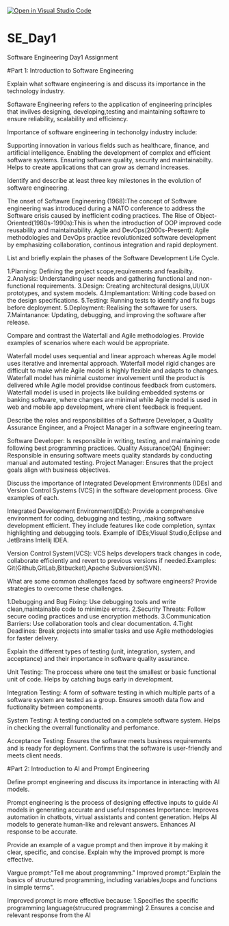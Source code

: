 [![Open in Visual Studio Code](https://classroom.github.com/assets/open-in-vscode-2e0aaae1b6195c2367325f4f02e2d04e9abb55f0b24a779b69b11b9e10269abc.svg)](https://classroom.github.com/online_ide?assignment_repo_id=18318840&assignment_repo_type=AssignmentRepo)
# SE_Day1
Software Engineering Day1 Assignment

#Part 1: Introduction to Software Engineering

Explain what software engineering is and discuss its importance in the technology industry.

Softaware Engineering refers to the application of engineering principles that invilves designing, developing,testing and maintaining softawre to ensure reliability, scalability and efficiency.

Importance of software engineering in techonolgy industry include:

Supporting innovation in various fields such as healthcare, finance,  and artificial intelligence.
Enabling the development of complex and efficient software systems.
Ensuring software quality, security and maintainabilty.
Helps to create applications that can grow as demand increases.

Identify and describe at least three key milestones in the evolution of software engineering.

The onset of Softawre Engineering (1968):The concept of Software engineering was introduced during a NATO conference to address the Software crisis caused by inefficient coding practices.
The Rise of Object-Oriented(1980s-1990s):This is when the introduction of OOP improved code reusability and maintainability.
Agile and DevOps(2000s-Present): Agile methodologies and DevOps practice revolutionized software development by emphasizing collaboration, continous integration and rapid deployment.

List and briefly explain the phases of the Software Development Life Cycle.

1.Planning: Defining the project scope,requirements and feasibilty.
2.Analysis: Understanding user needs and gathering functional and non-functional requirements.
3.Design: Creating architectural designs,UI/UX prototypes, and system models.
4.Implemantation: Writing code based on the design specifications.
5.Testing: Running tests to identify and fix bugs before deployment.
5.Deployment: Realising the softawre for users.
7.Maintanance: Updating, debugging, and improving the software after release.

Compare and contrast the Waterfall and Agile methodologies. Provide examples of scenarios where each would be appropriate.

Waterfall model uses sequential and linear approach whereas Agile model uses iterative and inremental approach.
Waterfall model rigid changes are difficult to make while Agile model is highly flexible and adapts to changes.
Waterfall model has minimal customer involvement until the product is delivered while Agile model providse continous feedback from customers.
Waterfall model is used in projects like building embedded systems or banking software, where changes are minimal while Agile model is used in web and mobile app development, where client feedback is frequent.

Describe the roles and responsibilities of a Software Developer, a Quality Assurance Engineer, and a Project Manager in a software engineering team.

  Software Developer: Is responsible in writing, testing, and maintaining code following best programming practices.
  Quality Assurance(QA) Engineer: Responsible in ensuring software meets quality standards by conducting manual and automated testing.
  Project Manager: Ensures that the project goals align with business objectives.

Discuss the importance of Integrated Development Environments (IDEs) and Version Control Systems (VCS) in the software development process. Give examples of each.

 Integrated Development Environment(IDEs): Provide a comprehensive environment for coding, debugging and testing, ,making software development efficient. They include features like code completion, syntax highlighting and debugging tools. Example of IDEs;Visual Studio,Eclipse and JetBrains Intellij IDEA.

Version Control System(VCS):
VCS helps developers track changes in code, collaborate efficiently and revert to previous versions if needed.Examples: Git(Github,GitLab,Bitbucket),Apache Subversion(SVN).

What are some common challenges faced by software engineers? Provide strategies to overcome these challenges.

1.Debugging and Bug Fixing: Use debugging tools and write clean,maintainable code to minimize errors.
2.Security Threats: Follow secure coding practices and use encryption methods.
3.Communication Barriers: Use collaboration tools and clear documentation.
4.Tight Deadlines: Break projects into smaller tasks and use Agile methodologies for faster delivery.

Explain the different types of testing (unit, integration, system, and acceptance) and their importance in software quality assurance.

Unit Testing: The proccess where one test the smallest or basic functional unit of code.
            Helps by catching bugs early in development.
            
Integration Testing: A form of software testing in which multiple parts of a software system are tested as a group.
                   Ensures smooth data flow and fuctionality between components.
                   
System Testing: A testing conducted on a complete software system.
               Helps in checking the overrall functionality and perfomance.
               
Acceptance Testing: Ensures the software meets business requirements and is ready for deployment.
                  Confirms that the software is user-friendly and meets client needs.


#Part 2: Introduction to AI and Prompt Engineering


Define prompt engineering and discuss its importance in interacting with AI models.

Prompt engineering is the process of designing effective inputs to guide AI models in generating accurate and useful responses
Importance:
          Improves automation in chatbots, virtual assistants and content generation.
          Helps AI models to generate human-like and relevant answers.
          Enhances AI response to be accurate.


Provide an example of a vague prompt and then improve it by making it clear, specific, and concise. Explain why the improved prompt is more effective.

Vargue prompt:"Tell me about programming."
Improved prompt:"Explain the basics of structured programming, including variables,loops and functions in simple terms".

Improved prompt is more effective because:
1.Specifies the specific programming language(strucured programming)
2.Ensures a concise and relevant response from the AI

